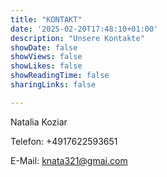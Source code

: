 ```yaml
---
title: "KONTAKT"
date: '2025-02-20T17:48:10+01:00'
description: "Unsere Kontakte"
showDate: false
showViews: false
showLikes: false
showReadingTime: false
sharingLinks: false

---
```


Natalia Koziar

Telefon: +4917622593651

E-Mail: knata321@gmai.com
